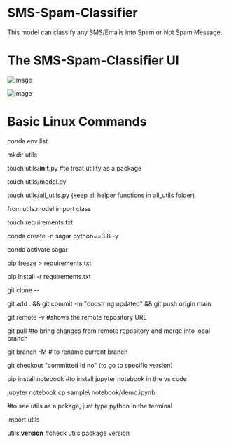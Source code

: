 # SMS-Spam-Classifier
This model can classify any SMS/Emails into Spam or Not Spam Message.

# The SMS-Spam-Classifier UI 

![image](https://user-images.githubusercontent.com/65019778/157433092-0924b807-3371-47b1-97cb-19f52ff688b8.png)

![image](https://user-images.githubusercontent.com/65019778/157433771-7fc980a1-2c6b-4f12-879e-f6cf12857888.png)



# Basic Linux Commands

conda env list

mkdir utils

touch utils/__init__.py #to treat utility as a package

touch utils/model.py

touch utils/all_utils.py (keep all helper functions in all_utils folder)

from utils.model import class

touch requirements.txt

conda create -n sagar python==3.8 -y

conda activate sagar

pip freeze > requirements.txt

pip install -r requirements.txt

git clone --

git add . && git commit -m "docstring updated" && git push origin main

git remote -v #shows the remote repository URL

git pull #to bring changes from remote repository and merge into local branch

git branch -M # to rename current branch

git checkout "committed id no" (to go to specific version)

pip install notebook #to install jupyter notebook in the vs code

jupyter notebook
cp sample\ notebook/demo.ipynb .

#to see utils as a pckage, just type python in the terminal

import utils

utils.__version__ #check utils package version
